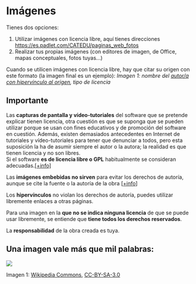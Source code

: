 # Imágenes

Tienes dos opciones:

1. Utilizar imágenes con licencia libre, aquí tienes direcciones https://es.padlet.com/CATEDU/paginas_web_fotos
1. Realizar tus propias imágenes (con editores de imagen, de Office, mapas conceptuales, fotos tuyas...)

Cuando se utilicen imágenes con licencia libre, hay que citar su origen con este formato (la imagen final es un ejemplo):
 _Imagen 1: nombre del [autor/a con hipervínculo al origen](http://www.catedu.es/), tipo de licencia_

## Importante

Las **capturas de pantalla y vídeo-tutoriales** del software que se pretende explicar tienen licencia, otra cuestión es que se suponga que se pueden utilizar porque se usan con fines educativos y de promoción del software en cuestión. Además, existen demasiados antecedentes en Internet de tutoriales y vídeo-tutoriales para tener que denunciar a todos, pero esta suposición la ha de asumir siempre el autor o la autora; la realidad es que tienen licencia y no son libres. <br />Si el software **es de licencia libre o GPL** habitualmente se consideran adecuadas.[[+info]](http://commons.wikimedia.org/wiki/Commons:Licensing/es)

Las **imágenes embebidas no sirven** para evitar los derechos de autoría, aunque se cite la fuente o la autoría de la obra [[+info](http://gartuz.ticoblogger.com/2009/06/derechos-de-autor-sobre-las-imagenes-en.html)]

Los **hipervínculos** no violan los derechos de autoría, puedes utilizar libremente enlaces a otras páginas.

Para una imagen en la **que no se indica ninguna licencia** de que se puede usar libremente, se entiende que **tiene todos los derechos reservados**.

La **responsabilidad** de la obra creada es tuya.

## Una imagen vale más que mil palabras:

![](https://upload.wikimedia.org/wikipedia/commons/2/2c/Licensing_tutorial_es.svg)

Imagen 1: [Wikipedia Commons](http://commons.wikimedia.org/wiki/File:Licensing_tutorial_es.svg#filelinks), [CC-BY-SA-3.0](http://commons.wikimedia.org/wiki/Category:CC-BY-SA-3.0)
